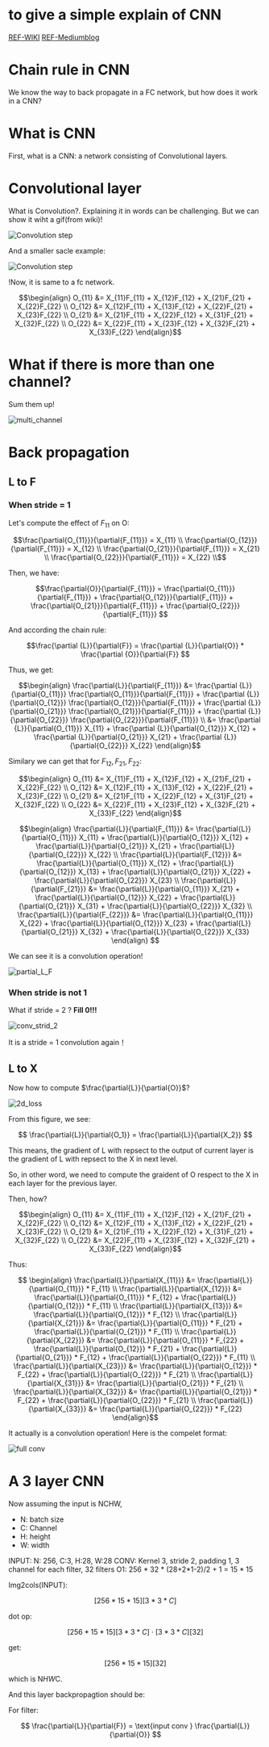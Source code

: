 # to give a simple explain of CNN
[REF-WIKI](https://en.wikipedia.org/wiki/Convolution)
[REF-Mediumblog](https://pavisj.medium.com/convolutions-and-backpropagations-46026a8f5d2c)

# Chain rule in CNN
We know the way to back propagate in a FC network, but how does it work in a CNN?

# What is CNN
First, what is a CNN: a network consisting of Convolutional layers. 

# Convolutional layer
What is Convolution?. Explaining it in words can be challenging. But we can show it wiht a gif(from wiki)!

![Convolution step](./imgs/2D_Convolution_Animation.gif)


And a smaller sacle example:

![Convolution step](./imgs/convolution.gif)

!Now, it is same to a fc network. 

```math
\begin{align}
O_{11} &= X_{11}F_{11} + X_{12}F_{12} + X_{21}F_{21} + X_{22}F_{22} \\
O_{12} &= X_{12}F_{11} + X_{13}F_{12} + X_{22}F_{21} + X_{23}F_{22} \\
O_{21} &= X_{21}F_{11} + X_{22}F_{12} + X_{31}F_{21} + X_{32}F_{22} \\
O_{22} &= X_{22}F_{11} + X_{23}F_{12} + X_{32}F_{21} + X_{33}F_{22}
\end{align}
```

# What if there is more than one channel?
Sum them up!

![multi_channel](./imgs/cnn_multi_channel.drawio.png)


# Back propagation
## L to F
### When stride = 1
Let's compute the effect of $F_{11}$ on O:

```math
\frac{\partial{O_{11}}}{\partial{F_{11}}} = X_{11} \\
\frac{\partial{O_{12}}}{\partial{F_{11}}} = X_{12} \\
\frac{\partial{O_{21}}}{\partial{F_{11}}} = X_{21} \\
\frac{\partial{O_{22}}}{\partial{F_{11}}} = X_{22} \\
```

Then, we have:

```math
\frac{\partial{O}}{\partial{F_{11}}} = 
\frac{\partial{O_{11}}}{\partial{F_{11}}} + 
\frac{\partial{O_{12}}}{\partial{F_{11}}} + 
\frac{\partial{O_{21}}}{\partial{F_{11}}} + 
\frac{\partial{O_{22}}}{\partial{F_{11}}} 
```
And according the chain rule:

```math 
\frac{\partial {L}}{\partial{F}} = 
\frac{\partial {L}}{\partial{O}} * 
\frac{\partial {O}}{\partial{F}}

```
Thus, we get:

```math
\begin{align}
\frac{\partial{L}}{\partial{F_{11}}} &= 
\frac{\partial {L}}{\partial{O_{11}}}
\frac{\partial{O_{11}}}{\partial{F_{11}}} + 
\frac{\partial {L}}{\partial{O_{12}}}
\frac{\partial{O_{12}}}{\partial{F_{11}}} + 
\frac{\partial {L}}{\partial{O_{21}}}
\frac{\partial{O_{21}}}{\partial{F_{11}}} +
\frac{\partial {L}}{\partial{O_{22}}}
\frac{\partial{O_{22}}}{\partial{F_{11}}} \\
&= 
\frac{\partial {L}}{\partial{O_{11}}} X_{11} + 
\frac{\partial {L}}{\partial{O_{12}}} X_{12} +
\frac{\partial {L}}{\partial{O_{21}}} X_{21} +
\frac{\partial {L}}{\partial{O_{22}}} X_{22}

\end{align}
```

Similary we can get that for $F_{12}, F_{21}, F_{22}$:

```math
\begin{align}
O_{11} &= X_{11}F_{11} + X_{12}F_{12} + X_{21}F_{21} + X_{22}F_{22} \\
O_{12} &= X_{12}F_{11} + X_{13}F_{12} + X_{22}F_{21} + X_{23}F_{22} \\
O_{21} &= X_{21}F_{11} + X_{22}F_{12} + X_{31}F_{21} + X_{32}F_{22} \\
O_{22} &= X_{22}F_{11} + X_{23}F_{12} + X_{32}F_{21} + X_{33}F_{22}
\end{align}
```


``` math
\begin{align}
\frac{\partial{L}}{\partial{F_{11}}} &= \frac{\partial{L}}{\partial{O_{11}}} X_{11} + \frac{\partial{L}}{\partial{O_{12}}} X_{12} + \frac{\partial{L}}{\partial{O_{21}}} X_{21} + \frac{\partial{L}}{\partial{O_{22}}} X_{22} \\
\frac{\partial{L}}{\partial{F_{12}}} &= \frac{\partial{L}}{\partial{O_{11}}} X_{12} + \frac{\partial{L}}{\partial{O_{12}}} X_{13} + \frac{\partial{L}}{\partial{O_{21}}} X_{22} + \frac{\partial{L}}{\partial{O_{22}}} X_{23} \\
\frac{\partial{L}}{\partial{F_{21}}} &= \frac{\partial{L}}{\partial{O_{11}}} X_{21} + \frac{\partial{L}}{\partial{O_{12}}} X_{22} + \frac{\partial{L}}{\partial{O_{21}}} X_{31} + \frac{\partial{L}}{\partial{O_{22}}} X_{32} \\
\frac{\partial{L}}{\partial{F_{22}}} &= \frac{\partial{L}}{\partial{O_{11}}} X_{22} + \frac{\partial{L}}{\partial{O_{12}}} X_{23} + \frac{\partial{L}}{\partial{O_{21}}} X_{32} + \frac{\partial{L}}{\partial{O_{22}}} X_{33}
\end{align}

```

We can see it is a convolution operation!

![partial_L_F](./imgs/partial_L_F.png)

### When stride is not 1

What if stride = 2 ? **Fill 0!!!**

![conv_strid_2](./imgs/conv_stride_2.drawio.png)

It is a stride = 1 convolution again！


## L to X

Now how to compute $\frac{\partial{L}}{\partial{O}}$?

![2d_loss](./imgs/local_gradient.drawio.png)


From this figure, we see:

```math
  \frac{\partial{L}}{\partial{O_1}} = \frac{\partial{L}}{\partial{X_2}} 
```

This means, the gradient of L with repsect to the output of current layer is the gradient of L with repsect to the X in next level.

So, in other word, we need to compute the graident of O respect to the X in each layer for the previous layer. 

Then, how?

```math
\begin{align}
O_{11} &= X_{11}F_{11} + X_{12}F_{12} + X_{21}F_{21} + X_{22}F_{22} \\
O_{12} &= X_{12}F_{11} + X_{13}F_{12} + X_{22}F_{21} + X_{23}F_{22} \\
O_{21} &= X_{21}F_{11} + X_{22}F_{12} + X_{31}F_{21} + X_{32}F_{22} \\
O_{22} &= X_{22}F_{11} + X_{23}F_{12} + X_{32}F_{21} + X_{33}F_{22}
\end{align}
```

Thus:

```math 

\begin{align}
\frac{\partial{L}}{\partial{X_{11}}} &=  \frac{\partial{L}}{\partial{O_{11}}} * F_{11}  \\
\frac{\partial{L}}{\partial{X_{12}}} &=  \frac{\partial{L}}{\partial{O_{11}}} * F_{12} + \frac{\partial{L}}{\partial{O_{12}}} * F_{11} \\
\frac{\partial{L}}{\partial{X_{13}}} &= \frac{\partial{L}}{\partial{O_{12}}} * F_{12}  \\
\frac{\partial{L}}{\partial{X_{21}}} &= \frac{\partial{L}}{\partial{O_{11}}} * F_{21} + \frac{\partial{L}}{\partial{O_{21}}} * F_{11} \\
\frac{\partial{L}}{\partial{X_{22}}} &= \frac{\partial{L}}{\partial{O_{11}}} * F_{22} + \frac{\partial{L}}{\partial{O_{12}}} * F_{21} + \frac{\partial{L}}{\partial{O_{21}}} * F_{12} + \frac{\partial{L}}{\partial{O_{22}}} * F_{11} \\
\frac{\partial{L}}{\partial{X_{23}}} &= \frac{\partial{L}}{\partial{O_{12}}} * F_{22} + \frac{\partial{L}}{\partial{O_{22}}} * F_{21} \\
\frac{\partial{L}}{\partial{X_{31}}} &=  \frac{\partial{L}}{\partial{O_{21}}} * F_{21} \\
\frac{\partial{L}}{\partial{X_{32}}} &=  \frac{\partial{L}}{\partial{O_{21}}} * F_{22} + \frac{\partial{L}}{\partial{O_{22}}} * F_{21} \\
\frac{\partial{L}}{\partial{X_{33}}} &= \frac{\partial{L}}{\partial{O_{22}}} * F_{22}
\end{align}
```

It actually is a convolution operation! Here is the compelet format:


![full conv](./imgs/full_conv.drawio.png)



# A 3 layer CNN

Now assuming the input is NCHW,
+ N: batch size 
+ C: Channel
+ H: height 
+ W: width 

INPUT: N: 256, C:3, H:28, W:28
CONV: Kernel 3, stride 2, padding 1, 3 channel for each filter,  32 filters
O1: 256 * 32 * (28+2*1-2)/2 + 1 = 15 * 15

Img2cols(INPUT):

```math
 [256 * 15 * 15][3 * 3 * C]
```

dot op:

```math
  [256 * 15 * 15][3 * 3 * C] \cdot [3*3*C][32]
```

get:

```math
  [256 * 15 * 15][32]
```

which is N*HW*C.

And this layer backpropagtion should be:

For filter:

```math

\frac{\partial{L}}{\partial{F}} = \text{input conv } \frac{\partial{L}}{\partial{O}}

```
<!-- 256 * C * 28 * 28 -->
<!-- 256 * 32 * 15 * 15 -->
<!-- C * 3 * 3 -->
<!--  O: (28+2*1-15)/2+1 = 8 -->
<!--  -->